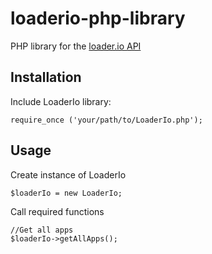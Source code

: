 loaderio-php-library
====================

PHP library for the [loader.io API](http://docs.loader.io/api/intro.html)

## Installation

Include LoaderIo library:

    require_once ('your/path/to/LoaderIo.php');

## Usage

Create instance of LoaderIo

    $loaderIo = new LoaderIo;

Call required functions

    //Get all apps
    $loaderIo->getAllApps();
